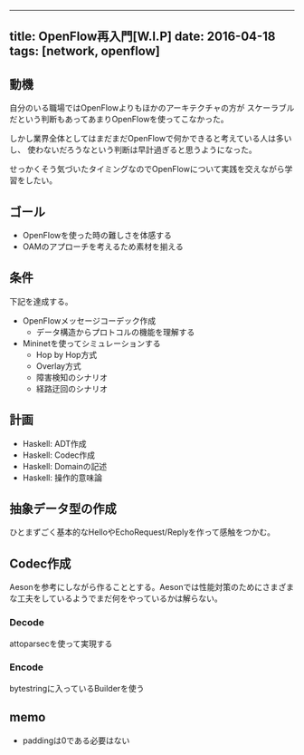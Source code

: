 ------------------
title: OpenFlow再入門[W.I.P]
date: 2016-04-18
tags: [network, openflow]
------------------

## 動機

自分のいる職場ではOpenFlowよりもほかのアーキテクチャの方が
スケーラブルだという判断もあってあまりOpenFlowを使ってこなかった。

しかし業界全体としてはまだまだOpenFlowで何かできると考えている人は多いし、
使わないだろうなという判断は早計過ぎると思うようになった。

せっかくそう気づいたタイミングなのでOpenFlowについて実践を交えながら学習をしたい。

## ゴール

- OpenFlowを使った時の難しさを体感する
- OAMのアプローチを考えるため素材を揃える

## 条件

下記を達成する。

- OpenFlowメッセージコーデック作成
  - データ構造からプロトコルの機能を理解する
- Mininetを使ってシミュレーションする
  - Hop by Hop方式
  - Overlay方式
  - 障害検知のシナリオ
  - 経路迂回のシナリオ

## 計画

- Haskell: ADT作成
- Haskell: Codec作成
- Haskell: Domainの記述
- Haskell: 操作的意味論

## 抽象データ型の作成

ひとまずごく基本的なHelloやEchoRequest/Replyを作って感触をつかむ。

## Codec作成

Aesonを参考にしながら作ることとする。Aesonでは性能対策のためにさまざまな工夫をしているようでまだ何をやっているかは解らない。

### Decode

attoparsecを使って実現する

### Encode

bytestringに入っているBuilderを使う

## memo

- paddingは0である必要はない
